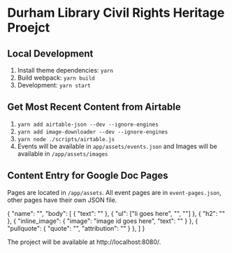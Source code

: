 # Durham Library Civil Rights Heritage Proejct

## Local Development
1. Install theme dependencies: `yarn`
2. Build webpack: `yarn build`
3. Development: `yarn start`

## Get Most Recent Content from Airtable
1. `yarn add airtable-json --dev --ignore-engines`
2. `yarn add image-downloader --dev --ignore-engines`
3. `yarn node ./scripts/airtable.js`
4. Events will be available in `app/assets/events.json` and Images will be available
in `/app/assets/images`

## Content Entry for Google Doc Pages
Pages are located in `/app/assets`. All event pages are in `event-pages.json`, other pages have their own JSON file.

  {
    <!-- Page Title -->
    "name": "",
    "body": [
      <!-- Text -->
      {
        "text": ""
      },
      <!-- Unordered List -->
      {
        "ul": ["li goes here", "", ""]
      },
      <!-- Second Level Heading -->
      {
        "h2": ""
      },
      <!-- Inline Image (paired with text) -->
      {
        "inline_image": {
          "image": "image id goes here",
          "text": ""
        }
      },
      <!-- Pullquote with optional attribution -->
      {
        "pullquote":
        {
          "quote": "",
          "attribution": ""
        }
      },
    ]
  }

The project will be available at http://localhost:8080/.
